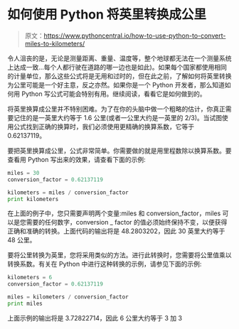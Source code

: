 # 如何使用 Python 将英里转换成公里

> 原文：<https://www.pythoncentral.io/how-to-use-python-to-convert-miles-to-kilometers/>

令人沮丧的是，无论是测量距离、重量、温度等，整个地球都无法在一个测量系统上达成一致...每个人都行驶在道路的哪一边也是如此)。如果每个国家都使用相同的计量单位，那么这些公式将是无用和过时的，但在此之前，了解如何将英里转换为公里可能是一个好主意，反之亦然。如果你是一个 Python 开发者，那么知道如何用 Python 写公式可能会特别有用。继续阅读，看看它是如何做到的。

将英里换算成公里并不特别困难。为了在你的头脑中做一个粗略的估计，你真正需要记住的是一英里大约等于 1.6 公里(或者一公里大约是一英里的 2/3)。当试图使用公式找到正确的换算时，我们必须使用更精确的换算系数，它等于 0.62137119。

要把英里换算成公里，公式非常简单。你需要做的就是用里程数除以换算系数。要查看用 Python 写出来的效果，请查看下面的示例:

```py
miles = 30
conversion_factor = 0.62137119

kilometers = miles / conversion_factor
print kilometers
```

在上面的例子中，您只需要声明两个变量:miles 和 conversion_factor，miles 可以是您需要的任何数字，conversion _ factor 的值必须始终保持不变，以便获得正确和准确的转换。上面代码的输出将是 48.2803202，因此 30 英里大约等于 48 公里。

要将公里转换为英里，您将采用类似的方法。进行此转换时，您需要将公里值乘以转换系数。有关在 Python 中进行这种转换的示例，请参见下面的示例:

```py
kilometers = 6
conversion_factor = 0.62137119

miles = kilometers / conversion_factor
print miles
```

上面示例的输出将是 3.72822714，因此 6 公里大约等于 3 加 3